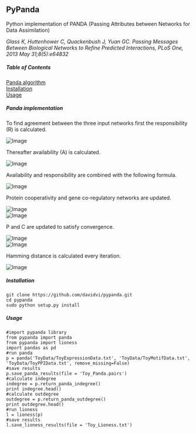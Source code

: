 ## PyPanda
Python implementation of PANDA (Passing Attributes between Networks for Data Assimilation)  

_Glass K, Huttenhower C, Quackenbush J, Yuan GC. Passing Messages Between Biological Networks to Refine Predicted Interactions, PLoS One, 2013 May 31;8(5):e64832_

##### Table of Contents
[Panda algorithm](#panda)  
[Installation](#installation)  
[Usage](#usage)  

##### Panda implementation
To find agreement between the three input networks first the responsibility (R) is calculated.  

![Image](http://www.sciweavers.org/download/Tex2Img_1453458635.jpg)  

Thereafter availability (A) is calculated.  

![Image](http://www.sciweavers.org/download/Tex2Img_1453459119.jpg)  

Availability and responsibility are combined with the following formula.  

![Image](http://www.sciweavers.org/download/Tex2Img_1453459183.jpg)  

Protein cooperativity and gene co-regulatory networks are updated.  

![Image](http://www.sciweavers.org/download/Tex2Img_1453459226.jpg)  
![Image](http://www.sciweavers.org/download/Tex2Img_1453459305.jpg)  

P and C are updated to satisfy convergence.  

![Image](http://www.sciweavers.org/download/Tex2Img_1453459359.jpg)  
![Image](http://www.sciweavers.org/download/Tex2Img_1453459389.jpg)  

Hamming distance is calculated every iteration.  

![Image](http://www.sciweavers.org/download/Tex2Img_1453459429.jpg)  
  

##### Installation
```no-highlight
git clone https://github.com/davidvi/pypanda.git
cd pypanda
sudo python setup.py install
```

##### Usage
```no-highlight
#import pypanda library
from pypanda import panda
from pypanda import lioness
import pandas as pd
#run panda
p = panda('ToyData/ToyExpressionData.txt', 'ToyData/ToyMotifData.txt', 'ToyData/ToyPPIData.txt', remove_missing=False)
#save results
p.save_panda_results(file = 'Toy_Panda.pairs')
#calculate indegree
indegree = p.return_panda_indegree()
print indegree.head()
#calculate outdegree
outdegree = p.return_panda_outdegree()
print outdegree.head()
#run lioness
l = lioness(p)
#save results
l.save_lioness_results(file = 'Toy_Lioness.txt')
```
